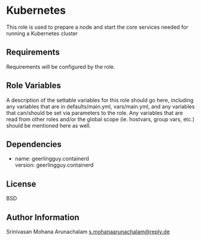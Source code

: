 Kubernetes
=========

This role is used to prepare a node and start the core services needed for running a Kubernetes cluster

Requirements
------------
Requirements will be configured by the role.

Role Variables
--------------
A description of the settable variables for this role should go here, including any variables that are in defaults/main.yml, vars/main.yml, and any variables that can/should be set via parameters to the role. Any variables that are read from other roles and/or the global scope (ie. hostvars, group vars, etc.) should be mentioned here as well.

Dependencies
------------
- name: geerlingguy.containerd  
  version: geerlingguy.containerd  


License
-------
BSD

Author Information
------------------
Srinivasan Mohana Arunachalam <s.mohanaarunachalam@reply.de>  
